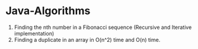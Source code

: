 # Java-Algorithms

1. Finding the nth number in a Fibonacci sequence (Recursive and Iterative implementation)
2. Finding a duplicate in an array in O(n^2) time and O(n) time.
